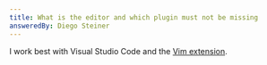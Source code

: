 ```yaml
---
title: What is the editor and which plugin must not be missing
answeredBy: Diego Steiner
---
```


I work best with Visual Studio Code and the [Vim extension](https://marketplace.visualstudio.com/items?itemName=vscodevim.vim).
